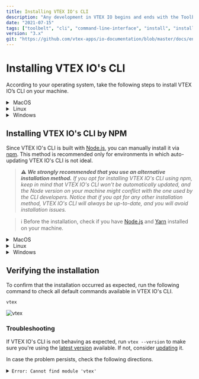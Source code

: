 ```yaml
---
title: Installing VTEX IO's CLI
description: "Any development in VTEX IO begins and ends with the Toolbelt, our CLI (Command Line Interface). Learn now how to install it in your terminal."
date: "2021-07-15"
tags: ["toolbelt", "cli", "command-line-interface", "install", "installation"]
version: "3.x"
git: "https://github.com/vtex-apps/io-documentation/blob/master/docs/en/Recipes/development/vtex-io-cli-install.md"
---
```


# Installing VTEX IO's CLI

According to your operating system, take the following steps to install VTEX IO’s CLI on your machine.

<details>
  <summary><span class="fa fa-apple">&nbsp;</span>MacOS</summary>
  <br>

1. Go to the **Homebrew** [page](https://brew.sh/index).
2. Copy the command below **Install Homebrew**.

![brew](https://files.readme.io/7a812a5-Screen_Shot_2021-04-20_at_19.49.25.png)

```sh
$ /bin/bash -c “$(curl -fsSL https://raw.githubusercontent.com/Homebrew/install/HEAD/install.sh)”
```

3. Open a terminal by typing `Command + Space` and typing` terminal`.

4. In your terminal, paste the **Homebrew** command and hit `Return` (Enter).

5. Now, **install VTEX IO'S CLI** by running the following command:

```sh
brew tap vtex/vtex
brew install vtex
```

<br>
</details>

<details>
  <summary><span class="fa fa-linux">&nbsp;</span>Linux</summary>
<br>

For Linux, you will use the standalone install, a tarball with a binary that contains its own `node.js` binary.

>ℹ️ Before the installation, check if you have the command-line tool and library, [curl](https://curl.se/).

Open your command line and run the following command to install **VTEX IO'S CLI**:

```sh
curl -L https://vtex.io/vtexcli/install | sh
```


<br>
</details>

<details>
  <summary><span class="fa fa-windows">&nbsp;</span>Windows</summary>
<br>

1. Download the appropriate installer for your Windows.

**Installer for Windows**

<a href="https://vtex.io/vtexcli/install/win-x64" style="text-decoration:none;"
        class="vtex-landing-button vtex-header-hero-y-margin rebel_pink_background">64-bit installer</a>
<br>
<a href="https://vtex.io/vtexcli/install/win-x32" style="text-decoration:none;"
          class="vtex-landing-button vtex-header-hero-y-margin rebel_pink_background">32-bit installer</a>
<br>      

2. Open the downloaded file and follow the instructions to finish the installation process.

<br>
</details>

## Installing VTEX IO's CLI by NPM

Since VTEX IO's CLI is built with [Node.js](https://nodejs.org/en/), you can manually install it via [npm](https://www.npmjs.com/package/vtex). This method is recommended only for environments in which auto-updating VTEX IO's CLI is not ideal.

>⚠️ ***We strongly recommended that you use an alternative installation method.***
> *If you opt for installing VTEX IO's CLI using npm, keep in mind that VTEX IO's CLI won't be automatically updated, and the Node version on your machine might conflict with the one used by the CLI developers. Notice that if you opt for any other installation method, VTEX IO's CLI will always be up-to-date, and you will avoid installation issues.*

>ℹ️  Before the installation, check if you have [Node.js](https://nodejs.org/) and [Yarn](https://yarnpkg.com/) installed on your machine.

<details>
  <summary><span class="fa fa-apple">&nbsp;</span>MacOS</summary>
  <br>

1. Go to the **Homebrew** [page](https://brew.sh/index).
2. Copy the command below **Install Homebrew**.

![brew](https://files.readme.io/7a812a5-Screen_Shot_2021-04-20_at_19.49.25.png)

```sh
$ /bin/bash -c “$(curl -fsSL https://raw.githubusercontent.com/Homebrew/install/HEAD/install.sh)”
```

3. Open a terminal by typing `Command + Space` and typing` terminal`.

4. In your terminal, paste the **Homebrew** command and hit `Return` (Enter).

5. After the Homebrew installation is finished, run the following command:

  ```sh
  brew install node
  ```

6. Now, **install Yarn** by running 
  
  ```sh
  brew install yarn
  ```

7. And finally, install **VTEX IO's CLI** by running:

  ```sh
  yarn global add vtex
  ```



<br>
</details>

<details>
  <summary><span class="fa fa-linux">&nbsp;</span>Linux</summary>
<br>

1. Install **Node.js** by running the following command: 
   
  ```sh
  sudo apt install nodejs
  ```

2. Install **Yarn** by following the [Yarn installation](https://classic.yarnpkg.com/en/docs/install#gentoo-stable) for Linux.
3. Install VTEX IO's CLI by running the following command:

```sh
$ sudo yarn global add vtex
```


<br>
</details>

<details>
  <summary><span class="fa fa-windows">&nbsp;</span>Windows</summary>
<br>

1. Download and install **Node.js** as described on this [document](https://nodejs.org/pt-br/download/).
2. Download and install **Yarn** as described on this [document](https://classic.yarnpkg.com/en/docs/getting-started).
3. Open the CMD by pressing the Windows key and typing `cmd`.
4. Install VTEX IO's CLI by running the following command.

```sh
$ yarn global add vtex
```

<br>
</details>
 

## Verifying the installation

To confirm that the installation occurred as expected, run the following command to check all default commands available in VTEX IO's CLI.

```sh
vtex
```

![vtex](https://raw.githubusercontent.com/vtex-apps/io-documentation/master/docs/en/Recipes/development/Media/vtex-command.png)

### Troubleshooting

If VTEX IO's CLI is not behaving as expected, run `vtex --version` to make sure you're using the [latest version](https://github.com/vtex/toolbelt/blob/3.x/CHANGELOG.md) available. If not, consider [updating](https://developers.vtex.com/vtex-developer-docs/docs/vtex-io-documentation-vtex-io-cli-update) it.

In case the problem persists, check the following directions.

<details>
  <summary><code>Error: Cannot find module 'vtex'</code></summary>
  <br>

  This error is related to commands detached from the VTEX IO's CLI base code (i.e., [plugins](https://developers.vtex.com/vtex-developer-docs/docs/vtex-io-documentation-vtex-io-vtex-io-cli-plugins)). 

  Even though plugins are decoupled from VTEX IO's CLI, they rely on the CLI functionalities. Therefore, this error signalizes that these plugins are failing to access VTEX IO's CLI functionalities.

  To solve this problem, you will need to create a [symlink](https://en.wikipedia.org/wiki/Symbolic_link) from `{vtex-folder}/node_modules/vtex` to `{vtex-folder}/`.

  Creating a symlink:

  <details style="padding-left:30px">
    <summary><span class="fa fa-apple">&nbsp;</span> MacOS</summary>
  <br>

  *Brew*

  ```
  ln -s /usr/local/Cellar/vtex/2.119.2/libexec /usr/local/Cellar/vtex/2.119.2/libexec/node_modules/vtex
  ```

  <br>
  </details>
  <br>
  <details style="padding-left:30px">
  <summary><span class="fa fa-linux">&nbsp;</span>Linux</summary>
  <br>

  *Standalone*

  ```
  ln -s /usr/local/lib/vtex /usr/local/lib/vtex/node_modules/vtex
  ```

  <br>
  </details>
  <br>
  
If the error persists, don't hesitate to [open a support ticket.](https://help-tickets.vtex.com/smartlink/sso/login/zendesk)
